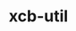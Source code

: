 ---
title: "xcb-util"
layout: cache
categories: [package, develop]
meta: {"compilers": ["gcc@11.1.0", "gcc@11.4.0"], "num_specs": 24, "num_specs_by_stack": {"data-vis-sdk": 11, "hep": 13, "root": 24}, "oss": ["ubuntu20.04", "ubuntu22.04"], "platforms": ["linux"], "stacks": ["data-vis-sdk", "hep", "root"], "targets": ["x86_64_v3"], "versions": ["0.4.1"]}
spec_details: [{"compiler": "gcc@11.4.0", "hash": "3mnf5rtuoxh3rur4yh237lerpgmnwr2i", "os": "ubuntu22.04", "platform": "linux", "size": "-", "stacks": ["hep", "root"], "target": "x86_64_v3", "variants": ["build_system=autotools"], "versions": ["0.4.1"]}, {"compiler": "gcc@11.1.0", "hash": "57mfdyahxulelo6bi354rmn2lrvceps3", "os": "ubuntu20.04", "platform": "linux", "size": "-", "stacks": ["data-vis-sdk", "root"], "target": "x86_64_v3", "variants": ["build_system=autotools"], "versions": ["0.4.1"]}, {"compiler": "gcc@11.4.0", "hash": "asyqph4eoh5bmz3r2phrtfpwh4ol4n2b", "os": "ubuntu22.04", "platform": "linux", "size": "-", "stacks": ["hep", "root"], "target": "x86_64_v3", "variants": ["build_system=autotools"], "versions": ["0.4.1"]}, {"compiler": "gcc@11.1.0", "hash": "c27hiikhsbbndxkyvxs4m3vu5fchfduv", "os": "ubuntu20.04", "platform": "linux", "size": "-", "stacks": ["data-vis-sdk", "root"], "target": "x86_64_v3", "variants": ["build_system=autotools"], "versions": ["0.4.1"]}, {"compiler": "gcc@11.4.0", "hash": "dmeghdvbp3sibjabohm46utfzvw7jrzd", "os": "ubuntu22.04", "platform": "linux", "size": "-", "stacks": ["hep", "root"], "target": "x86_64_v3", "variants": ["build_system=autotools"], "versions": ["0.4.1"]}, {"compiler": "gcc@11.4.0", "hash": "dz7yimg7aows4dkk7uu2qag2crj36spl", "os": "ubuntu22.04", "platform": "linux", "size": "-", "stacks": ["hep", "root"], "target": "x86_64_v3", "variants": ["build_system=autotools"], "versions": ["0.4.1"]}, {"compiler": "gcc@11.4.0", "hash": "fjbmrbteev4vg7kr4jnfsbvkl2sm2git", "os": "ubuntu22.04", "platform": "linux", "size": "-", "stacks": ["hep", "root"], "target": "x86_64_v3", "variants": ["build_system=autotools"], "versions": ["0.4.1"]}, {"compiler": "gcc@11.4.0", "hash": "ik2iwqh7vczkxtznmczr7qevwx7yozvs", "os": "ubuntu22.04", "platform": "linux", "size": "-", "stacks": ["hep", "root"], "target": "x86_64_v3", "variants": ["build_system=autotools"], "versions": ["0.4.1"]}, {"compiler": "gcc@11.1.0", "hash": "jxzsfmki5ejz2mu2c3xx7vnljfli7i2z", "os": "ubuntu20.04", "platform": "linux", "size": "-", "stacks": ["data-vis-sdk", "root"], "target": "x86_64_v3", "variants": ["build_system=autotools"], "versions": ["0.4.1"]}, {"compiler": "gcc@11.4.0", "hash": "koc4hbpu6rqs6u7udfdbpoeerj3jm7r5", "os": "ubuntu22.04", "platform": "linux", "size": "-", "stacks": ["hep", "root"], "target": "x86_64_v3", "variants": ["build_system=autotools"], "versions": ["0.4.1"]}, {"compiler": "gcc@11.4.0", "hash": "kx2v2qpkqmva2u3ofppxwxuau277hncn", "os": "ubuntu22.04", "platform": "linux", "size": "-", "stacks": ["hep", "root"], "target": "x86_64_v3", "variants": ["build_system=autotools"], "versions": ["0.4.1"]}, {"compiler": "gcc@11.1.0", "hash": "lvdxfvlyxukqk4telpk5li7v4ymvjajt", "os": "ubuntu20.04", "platform": "linux", "size": "-", "stacks": ["data-vis-sdk", "root"], "target": "x86_64_v3", "variants": ["build_system=autotools"], "versions": ["0.4.1"]}, {"compiler": "gcc@11.4.0", "hash": "lzv7zdohznkarcns34hwxffkih3mhd55", "os": "ubuntu22.04", "platform": "linux", "size": "-", "stacks": ["hep", "root"], "target": "x86_64_v3", "variants": ["build_system=autotools"], "versions": ["0.4.1"]}, {"compiler": "gcc@11.1.0", "hash": "mkb7yl2xelj6em5uqjtjvbtrqshunmug", "os": "ubuntu20.04", "platform": "linux", "size": "-", "stacks": ["data-vis-sdk", "root"], "target": "x86_64_v3", "variants": ["build_system=autotools"], "versions": ["0.4.1"]}, {"compiler": "gcc@11.1.0", "hash": "nfhmtsdjiekqyhmrlwn3h7bgycdwd3ql", "os": "ubuntu20.04", "platform": "linux", "size": "-", "stacks": ["data-vis-sdk", "root"], "target": "x86_64_v3", "variants": ["build_system=autotools"], "versions": ["0.4.1"]}, {"compiler": "gcc@11.1.0", "hash": "ngibcolqv66tua3dskp3hvhevonxowah", "os": "ubuntu20.04", "platform": "linux", "size": "-", "stacks": ["data-vis-sdk", "root"], "target": "x86_64_v3", "variants": ["build_system=autotools"], "versions": ["0.4.1"]}, {"compiler": "gcc@11.1.0", "hash": "nxwndyyttfwplztlfx4odh3uzamizn45", "os": "ubuntu20.04", "platform": "linux", "size": "-", "stacks": ["data-vis-sdk", "root"], "target": "x86_64_v3", "variants": ["build_system=autotools"], "versions": ["0.4.1"]}, {"compiler": "gcc@11.1.0", "hash": "oluodafbledmzwydd7m7h3zhenhca6qb", "os": "ubuntu20.04", "platform": "linux", "size": "-", "stacks": ["data-vis-sdk", "root"], "target": "x86_64_v3", "variants": ["build_system=autotools"], "versions": ["0.4.1"]}, {"compiler": "gcc@11.4.0", "hash": "qi6uske7irjndi53elun4eilxuqoswsy", "os": "ubuntu22.04", "platform": "linux", "size": "-", "stacks": ["hep", "root"], "target": "x86_64_v3", "variants": ["build_system=autotools"], "versions": ["0.4.1"]}, {"compiler": "gcc@11.4.0", "hash": "tgg4bl5wtqu7t25bmzoa36uhzd6hxgkt", "os": "ubuntu22.04", "platform": "linux", "size": "-", "stacks": ["hep", "root"], "target": "x86_64_v3", "variants": ["build_system=autotools"], "versions": ["0.4.1"]}, {"compiler": "gcc@11.1.0", "hash": "tlk4adprlz3di6b4vifcbzk2zzugnmxm", "os": "ubuntu20.04", "platform": "linux", "size": "-", "stacks": ["data-vis-sdk", "root"], "target": "x86_64_v3", "variants": ["build_system=autotools"], "versions": ["0.4.1"]}, {"compiler": "gcc@11.4.0", "hash": "wzpt5lqlqfw3nwr7kkixg6736iah5jyg", "os": "ubuntu22.04", "platform": "linux", "size": "-", "stacks": ["hep", "root"], "target": "x86_64_v3", "variants": ["build_system=autotools"], "versions": ["0.4.1"]}, {"compiler": "gcc@11.4.0", "hash": "ybtemvrowss6oqcmuxrf2kwcnckxmbug", "os": "ubuntu22.04", "platform": "linux", "size": "-", "stacks": ["hep", "root"], "target": "x86_64_v3", "variants": ["build_system=autotools"], "versions": ["0.4.1"]}, {"compiler": "gcc@11.1.0", "hash": "zoqqrffoqorkpylyzpae6nojulomipej", "os": "ubuntu20.04", "platform": "linux", "size": "-", "stacks": ["data-vis-sdk", "root"], "target": "x86_64_v3", "variants": ["build_system=autotools"], "versions": ["0.4.1"]}]
---